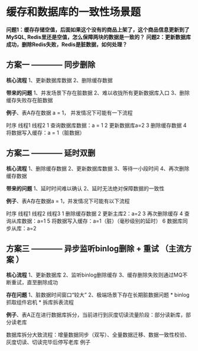 # 缓存和数据库的一致性场景题

**问题1：缓存存储空值，后面如果这个没有的商品上架了，这个商品信息更新到了MySQL, Redis里还是空值，怎么保障两块的数据是一致的？**
**问题2：更新数据库成功，删除Redis失败，Redis是脏数据，如何处理？**

## 方案一 ———— 同步删除

**核心流程**
1、更新数据库数据
2、删除缓存数据

**带来的问题**
1、并发场景下存在脏数据
2、难以收拢所有更新数据库入口
3、删除缓存失败存在脏数据

**例子**、表A存在数据 a = 1， 并发情况下可能有一下流程

时序        线程1           线程2
1                       查询数据库数据：a = 1
2       更新数据库a=2
3       删除缓存数据
4                       将数据写入缓存：a = 1（脏数据）

## 方案二 ———— 延时双删

**核心流程**
1、删除缓存数据
2、更新数据库数据
3、等待一小段时间
4、再次删除缓存数据

**带来的问题**
1、延时时间难以确认
2、延时无法绝对保障数据的一致性

**例子**、表A存在数据a = 1，并发情况下可能有以下流程

时序        线程1                   线程2                       线程3
1       删除缓存数据
2       更新主库2：a=2
3       再次删除缓存
4                              查询从库数据：a=1
5                      将数据写入缓存：a=1（脏）（毫秒级别的延时）
6                                                          数据库同步从库：a=2

## 方案三 ———— 异步监听binlog删除 + 重试  （主流方案 ）

**核心流程**
1、更新数据库
2、监听binlog删除缓存
3、缓存删除失败则通过MQ不断重试，直至删除成功

**存在问题**
1、脏数据时间窗口“较大”
2、极端场景下存在长期脏数据问题
    * binlog 抓取组件宕机
    * 拆库拆表流程

 **例子**、表A正在进行数据库拆分，当前进行到灰度切读流量阶段：部分读新库，部分读老库

 数据库拆分大致流程：增量数据同步（双写）、全量数据迁移、数据一致性校验、灰度切读、切读完毕后停写老库
 例子